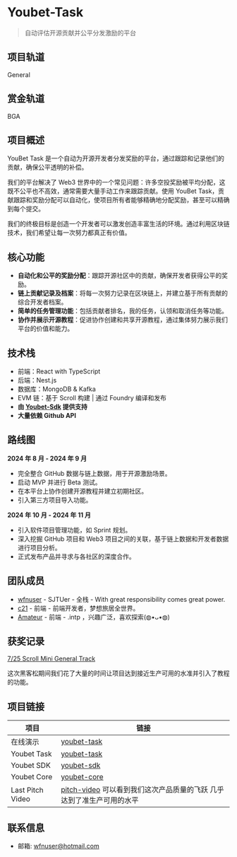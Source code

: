 # Youbet-Task

> 自动评估开源贡献并公平分发激励的平台

## 项目轨道

General

## 赏金轨道

BGA

## 项目概述

YouBet Task 是一个自动为开源开发者分发奖励的平台，通过跟踪和记录他们的贡献，确保公平透明的补偿。

我们的平台解决了 Web3 世界中的一个常见问题：许多空投奖励被平均分配，这既不公平也不高效，通常需要大量手动工作来跟踪贡献。使用 YouBet Task，贡献跟踪和奖励分配可以自动化，使项目所有者能够精确地分配奖励，甚至可以精确到每个提交。

我们的终极目标是创造一个开发者可以激发创造丰富生活的环境。通过利用区块链技术，我们希望让每一次努力都真正有价值。

## 核心功能

- **自动化和公平的奖励分配**：跟踪开源社区中的贡献，确保开发者获得公平的奖励。
- **链上贡献记录及档案**：将每一次努力记录在区块链上，并建立基于所有贡献的综合开发者档案。
- **简单的任务管理功能**：包括贡献者排名，我的任务，认领和取消任务等功能。
- **协作并展示开源教程**：促进协作创建和共享开源教程，通过集体努力展示我们平台的价值和能力。

## 技术栈

- 前端：React with TypeScript
- 后端：Nest.js
- 数据库：MongoDB & Kafka
- EVM 链：基于 Scroll 构建 | 通过 Foundry 编译和发布
- **由 [Youbet-Sdk](https://youbetdao.github.io/) 提供支持**
- **大量依赖 Github API**

## 路线图

**2024 年 8 月 - 2024 年 9 月**

- 完全整合 GitHub 数据与链上数据，用于开源激励场景。
- 启动 MVP 并进行 Beta 测试。
- 在本平台上协作创建开源教程并建立初期社区。
- 引入第三方项目导入功能。

**2024 年 10 月 - 2024 年 11 月**

- 引入软件项目管理功能，如 Sprint 规划。
- 深入挖掘 GitHub 项目和 Web3 项目之间的关联，基于链上数据和开发者数据进行项目分析。
- 正式发布产品并寻求与各社区的深度合作。

## 团队成员

- [wfnuser](https://github.com/wfnuser) - SJTUer - 全栈 - With great responsibility comes great power.
- [c21](https://github.com/jerikchan) - 前端 - 前端开发者，梦想旅居全世界。
- [Amateur](https://github.com/Amateur0x1) - 前端 - .intp ，兴趣广泛，喜欢探索(◍•ᴗ•◍)

## 获奖记录

[7/25 Scroll Mini General Track](https://www.hackquest.io/zh/hackathon/projects/Scroll-City-Cup-Hackathon-YouBet-Task)

这次黑客松期间我们花了大量的时间让项目达到接近生产可用的水准并引入了教程的功能。

## 项目链接

| 项目             | 链接                                                                                                                                                          |
| ---------------- | ------------------------------------------------------------------------------------------------------------------------------------------------------------- |
| 在线演示         | [youbet-task](https://youbet-task.netlify.app/)                                                                                                               |
| Youbet Task      | [youbet-task](https://github.com/YoubetDao/youbet-task)                                                                                                       |
| Youbet SDK       | [youbet-sdk](https://youbetdao.github.io/)                                                                                                                    |
| Youbet Core      | [youbet-core](https://github.com/YoubetDao/youbet)                                                                                                            |
| Last Pitch Video | [pitch-video](https://www.hackquest.io/zh/hackathon/projects/Scroll-City-Cup-Hackathon-YouBet-Task) 可以看到我们这次产品质量的飞跃 几乎达到了准生产可用的水平 |

## 联系信息

- 邮箱: [wfnuser@hotmail.com](mailto:wfnuser@hotmail.com)
